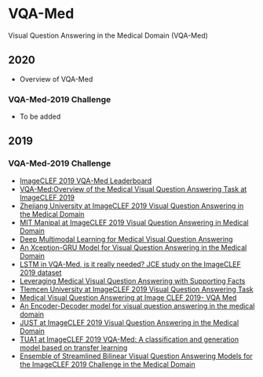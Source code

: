 # VQA-Med
Visual Question Answering in the Medical Domain (VQA-Med)

## 2020
- Overview of VQA-Med

### VQA-Med-2019 Challenge
- To be added

## 2019

### VQA-Med-2019 Challenge
- [ImageCLEF 2019 VQA-Med Leaderboard](https://www.crowdai.org/challenges/imageclef-2019-vqa-med/leaderboards)
- [VQA-Med:Overview of the Medical Visual Question Answering Task at ImageCLEF 2019](http://ceur-ws.org/Vol-2380/paper_272.pdf)
- [Zhejiang University at ImageCLEF 2019 Visual Question Answering in the Medical Domain](http://ceur-ws.org/Vol-2380/paper_85.pdf)
- [MIT Manipal at ImageCLEF 2019 Visual Question Answering in Medical Domain](http://ceur-ws.org/Vol-2380/paper_167.pdf)
- [Deep Multimodal Learning for Medical Visual Question Answering](http://ceur-ws.org/Vol-2380/paper_123.pdf)
- [An Xception-GRU Model for Visual Question Answering in the Medical Domain](http://ceur-ws.org/Vol-2380/paper_127.pdf)
- [LSTM in VQA-Med, is it really needed? JCE study on the ImageCLEF 2019 dataset](http://ceur-ws.org/Vol-2380/paper_116.pdf)
- [Leveraging Medical Visual Question Answering with Supporting Facts](http://ceur-ws.org/Vol-2380/paper_112.pdf)
- [Tlemcen University at ImageCLEF 2019 Visual Question Answering Task](http://ceur-ws.org/Vol-2380/paper_117.pdf)
- [Medical Visual Question Answering at Image CLEF 2019- VQA Med](http://ceur-ws.org/Vol-2380/paper_147.pdf)
- [An Encoder-Decoder model for visual question answering in the medical domain](http://ceur-ws.org/Vol-2380/paper_124.pdf)
- [JUST at ImageCLEF 2019 Visual Question Answering in the Medical Domain](http://ceur-ws.org/Vol-2380/paper_125.pdf)
- [TUA1 at ImageCLEF 2019 VQA-Med: A classification and generation model based on transfer learning](http://ceur-ws.org/Vol-2380/paper_190.pdf)
- [Ensemble of Streamlined Bilinear Visual Question Answering Models for the ImageCLEF 2019 Challenge in the Medical Domain](http://ceur-ws.org/Vol-2380/paper_64.pdf)
